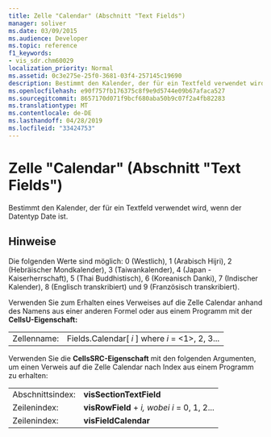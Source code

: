 ```yaml
---
title: Zelle "Calendar" (Abschnitt "Text Fields")
manager: soliver
ms.date: 03/09/2015
ms.audience: Developer
ms.topic: reference
f1_keywords:
- vis_sdr.chm60029
localization_priority: Normal
ms.assetid: 0c3e275e-25f0-3681-03f4-257145c19690
description: Bestimmt den Kalender, der für ein Textfeld verwendet wird, wenn der Datentyp Date ist.
ms.openlocfilehash: e90f757fb176375c8f9e9d5744e09b67afaca527
ms.sourcegitcommit: 8657170d071f9bcf680aba50b9c07f2a4fb82283
ms.translationtype: MT
ms.contentlocale: de-DE
ms.lasthandoff: 04/28/2019
ms.locfileid: "33424753"
---
```

# <a name="calendar-cell-text-fields-section"></a>Zelle "Calendar" (Abschnitt "Text Fields")

Bestimmt den Kalender, der für ein Textfeld verwendet wird, wenn der Datentyp Date ist.
  
## <a name="remarks"></a>Hinweise

Die folgenden Werte sind möglich: 0 (Westlich), 1 (Arabisch Hijri), 2 (Hebräischer Mondkalender), 3 (Taiwankalender), 4 (Japan - Kaiserherrschaft), 5 (Thai Buddhistisch), 6 (Koreanisch Danki), 7 (Indischer Kalender), 8 (Englisch transkribiert) und 9 (Französisch transkribiert). 
  
Verwenden Sie zum Erhalten eines Verweises auf die Zelle Calendar anhand des Namens aus einer anderen Formel oder aus einem Programm mit der **CellsU-Eigenschaft:** 
  
|||
|:-----|:-----|
| Zellenname:  <br/> | Fields.Calendar[  *i*  ] where  *i*  = <1>, 2, 3...  <br/> |
   
Verwenden Sie die **CellsSRC-Eigenschaft** mit den folgenden Argumenten, um einen Verweis auf die Zelle Calendar nach Index aus einem Programm zu erhalten: 
  
|||
|:-----|:-----|
| Abschnittsindex:  <br/> |**visSectionTextField** <br/> |
| Zeilenindex:  <br/> |**visRowField**  +   *i,* *wobei i* = 0, 1, 2...  <br/> |
| Zeilenindex:  <br/> |**visFieldCalendar** <br/> |
   

